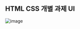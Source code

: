 <h2> HTML CSS 개별 과제 UI </h2>

![image](https://github.com/hoon1234/2024Backend/assets/85986176/1632f686-fd3a-41b7-a5d2-97eeadb3f115)
